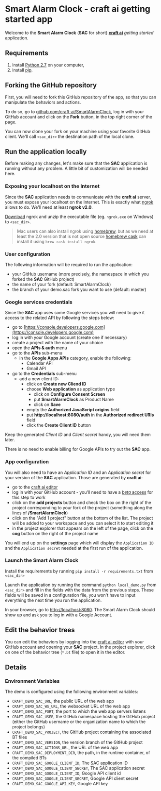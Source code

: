 # Smart Alarm Clock - **craft ai** getting started app #

Welcome to the **Smart Alarm Clock** (**SAC** for short) [**craft ai**](http://craft.ai) _getting started_ application.

## Requirements ##
1. Install [Python 2.7](https://www.python.org) on your computer,
2. Install [pip](https://pip.pypa.io/en/latest/installing.html).

## Forking the GitHub repository ##
First, you will need to fork this GitHub repository of the app, so that you can manipulate the behaviors and actions.

To do so, go to [github.com/craft-ai/SmartAlarmClock](https://github.com/craft-ai/SmartAlarmClock), log in with your GitHub account and click on the **Fork** button, in the top right corner of the page.

You can now clone your fork on your machine using your favorite GitHub client. We'll call `<sac_dir>` the destination path of the local clone.

## Run the application locally ##
Before making any changes, let's make sure that the **SAC** application is running without any problem.
A little bit of customization will be needed here.

### Exposing your localhost on the Internet ###
Since the **SAC** application needs to communicate with the **craft ai** server, you must expose your localhost on the Internet. This is exactly what [ngrok](https://ngrok.com/) allows to do. We'll need at least **ngrok v2.0**.

[Download](https://ngrok.com/download) ngrok and unzip the executable file (eg. `ngrok.exe` on Windows) to `<sac_dir>`.

> Mac users can also install ngrok using [homebrew](http://brew.sh/), but as we need at least the 2.0 version that is not open source [homebrew cask](https://github.com/caskroom/homebrew-cask) can install it using `brew cask install ngrok`.

### User configuration ###
The following information will be required to run the application:

- your GitHub username (more precisely, the namespace in which you forked the **SAC** GitHub project)
- the name of your fork (default: SmartAlarmClock)
- the branch of your demo.sac fork you want to use (default: master)

### Google services credentials ###
Since the **SAC** app uses some Google services you will need to give it access to the related API by following the steps below:

- go to [https://console.developers.google.com](https://console.developers.google.com)
- log in with your Google account (create one if necessary)
- create a project with the name of your choice
- open the **APIs & auth** menu
- go to the **APIs** sub-menu
	- in the **Google Apps APIs** category, enable the following:
    	- Calendar API
    	- Gmail API
- go to the **Credentials** sub-menu
	- add a new client ID:
	    - click on **Create new Cliend ID**
	    - choose **Web application** as application type
	    	- click on **Configure Consent Screen**
	    	- put **SmartAlarmClock** as Product Name
	    	- click on **Save**
	    - empty the **Authorized JavaScript origins** field
	    - put **http://localhost:8080/auth** in the **Authorized redirect URIs** field
	    - click the **Create Client ID** button

Keep the generated _Client ID_ and _Client secret_ handy, you will need them later.

There is no need to enable billing for Google APIs to try out the **SAC** app.

### App configuration ###
You will also need to have an _Application ID_ and an _Application secret_ for your version of the **SAC** application. Those are generated by **craft ai**:

- go to the [craft ai editor](http://editor.craft.ai/)
- log in with your GitHub account - you'll need to have a [_beta_ access](http://www.craft.ai/#newsletter) for this step to work
- click on the **add projects** button and check the box on the right of the project corresponding to your fork of the project (something along the lines of **<yourGitHubName>/SmartAlarmClock**)
- click on the "Add 1 project" button at the bottom of the list. The project will be added to your workspace and you can select it to start editing it
- in the project explorer that appears on the left of the page, click on the **cog** button on the right of the project name

You will end up on the **settings** page which will display the `Application ID` and the `Application secret` needed at the first run of the application.

### Launch the Smart Alarm Clock ###
Install the requirements by running `pip install -r requirements.txt` from `<sac_dir>`

Launch the application by running the command `python local_demo.py` from `<sac_dir>` and fill in the fields with the data from the previous steps. These fields will be saved in a configuration file, you won't have to input everything the next time you run the application.

In your browser, go to [http://localhost:8080](http://localhost:8080). The Smart Alarm Clock should show up and ask you to log in with a Google Account.

## Edit the behavior trees ##
You can edit the behaviors by logging into the [craft ai editor](http://editor.craft.ai/) with your GitHub account and opening your **SAC** project.
In the project explorer, click on one of the behavior tree (`*.bt` file) to open it in the editor.

## Details ##

### Environment Variables ###

The demo is configured using the following environment variables:

- `CRAFT_DEMO_SAC_URL`, the public URL of the web app
- `CRAFT_DEMO_SAC_WS_URL`, the websocket URL of the web app
- `CRAFT_DEMO_SAC_PORT`, the port to which the web app servers listens
- `CRAFT_DEMO_SAC_USER`, the GitHub namespace hosting the GitHub project (either the GitHub username or the organization name to which the project belongs)
- `CRAFT_DEMO_SAC_PROJECT`, the GitHub project containing the associated BT files
- `CRAFT_DEMO_SAC_VERSION`, the version branch of the GitHub project
- `CRAFT_DEMO_SAC_ACTIONS_URL`, the URL of the web app
- `CRAFT_DEMO_SAC_DEPLOYMENT_DIR`, the path, in the runtime container, of the compiled BTs
- `CRAFT_DEMO_SAC_GOOGLE_CLIENT_ID`, The SAC application ID
- `CRAFT_DEMO_SAC_GOOGLE_CLIENT_SECRET`, The SAC application secret
- `CRAFT_DEMO_SAC_GOOGLE_CLIENT_ID`, Google API client id
- `CRAFT_DEMO_SAC_GOOGLE_CLIENT_SECRET`, Google API client secret
- `CRAFT_DEMO_SAC_GOOGLE_API_KEY`, Google API key
